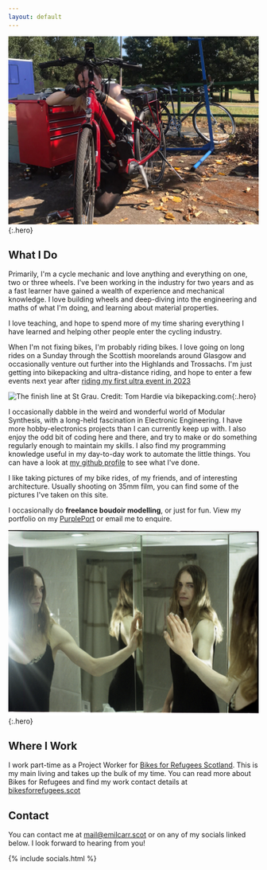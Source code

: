 ```yaml
---
layout: default
---
```


![Emil fixing an e-bike at Mt Vernon community centre](/media/hero-mt-vernon.jpg){:.hero}

## What I Do

Primarily, I'm a cycle mechanic and love anything and everything on one, two or three wheels. I've been working in the industry for two years and as a fast learner have gained a wealth of experience and mechanical knowledge. I love building wheels and deep-diving into the engineering and maths of what I'm doing, and learning about material properties.

I love teaching, and hope to spend more of my time sharing everything I have learned and helping other people enter the cycling industry.

When I'm not fixing bikes, I'm probably riding bikes. I love going on long rides on a Sunday through the Scottish moorelands around Glasgow and occasionally venture out further into the Highlands and Trossachs. I'm just getting into bikepacking and ultra-distance riding, and hope to enter a few events next year after [riding my first ultra event in 2023](/poosts/2023/10/13/lesperit-de-girona.html)

![The finish line at St Grau. Credit: Tom Hardie via bikepacking.com](https://bikepacking.com/wp-content/uploads/2023/09/emil-lesperit-girona-2023_5.jpg){:.hero}

I occasionally dabble in the weird and wonderful world of Modular Synthesis, with a long-held fascination in Electronic Engineering. I have more hobby-electronics projects than I can currently keep up with.
I also enjoy the odd bit of coding here and there, and try to make or do something regularly enough to maintain my skills. I also find my programming knowledge useful in my day-to-day work to automate the little things. You can have a look at [my github profile](https://github.com/emilcarr) to see what I've done. 

I like taking pictures of my bike rides, of my friends, and of interesting architecture. Usually shooting on 35mm film, you can find some of the pictures I've taken on this site.

I occasionally do **freelance boudoir modelling**, or just for fun. View my portfolio on my [PurplePort](https://purpleport.com/portfolio/emilcarrross/) or email me to enquire.

![Boudoir shot of Emil surrounded by mirrors](/media/2023/07/IMG_0221.JPG){:.hero}

## Where I Work

I work part-time as a Project Worker for [Bikes for Refugees Scotland](https://bikesforrefugees.scot). This is my main living and takes up the bulk of my time. You can read more about Bikes for Refugees and find my work contact details at [bikesforrefugees.scot](https://bikesforrefugees.scot/)


## Contact

You can contact me at [mail@emilcarr.scot](mailto:mail@emilcarr.scot) or on any of my socials linked below. I look forward to hearing from you!

{% include socials.html %}
